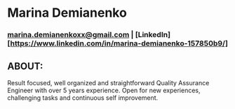 # Marina Demianenko
### marina.demianenkoxx@gmail.com | [LinkedIn][https://www.linkedin.com/in/marina-demianenko-157850b9/]
## ABOUT:
<p>Result focused, well organized and straightforward Quality Assurance Engineer with over 5 years experience. Open for new experiences, challenging tasks and continuous self improvement.</p>